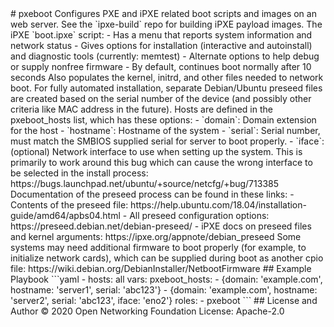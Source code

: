 <!--
SPDX-FileCopyrightText: © 2020 Open Networking Foundation <support@opennetworking.org>
SPDX-License-Identifier: Apache-2.0
--!>
# pxeboot

Configures PXE and iPXE related boot scripts and images on an web server.

See the `ipxe-build` repo for building iPXE payload images.

The iPXE `boot.ipxe` script:

- Has a menu that reports system information and network status
- Gives options for installation (interactive and autoinstall) and diagnostic
  tools (currently: memtest)
  - Alternate options to help debug or supply nonfree firmware
- By default, continues boot normally after 10 seconds

Also populates the kernel, initrd, and other files needed to network boot.

For fully automated installation, separate Debian/Ubuntu preseed files are
created based on the serial number of the device (and possibly other criteria
like MAC address in the future).  Hosts are defined in the pxeboot_hosts list,
which has these options:

- `domain`: Domain extension for the host
- `hostname`: Hostname of the system
- `serial`: Serial number, must match the SMBIOS supplied serial for server to
  boot properly.
- `iface`: (optional) Network interface to use when setting up the system.
  This is primarily to work around this bug which can cause the wrong interface
  to be selected in the install process:
  https://bugs.launchpad.net/ubuntu/+source/netcfg/+bug/713385

Documentation of the preseed process can be found in these links:

- Contents of the preseed file:
  https://help.ubuntu.com/18.04/installation-guide/amd64/apbs04.html

- All preseed configuration options: https://preseed.debian.net/debian-preseed/

- iPXE docs on preseed files and kernel arguments:
  https://ipxe.org/appnote/debian_preseed

Some systems may need additional firmware to boot properly (for example, to
initialize network cards), which can be supplied during boot as another
cpio file: https://wiki.debian.org/DebianInstaller/NetbootFirmware

## Example Playbook

```yaml
- hosts: all
  vars:
    pxeboot_hosts:
      - {domain: 'example.com', hostname: 'server1', serial: 'abc123'}
      - {domain: 'example.com', hostname: 'server2', serial: 'abc123', iface: 'eno2'}
  roles:
    - pxeboot

```

## License and Author

© 2020 Open Networking Foundation <support@opennetworking.org>
License: Apache-2.0
